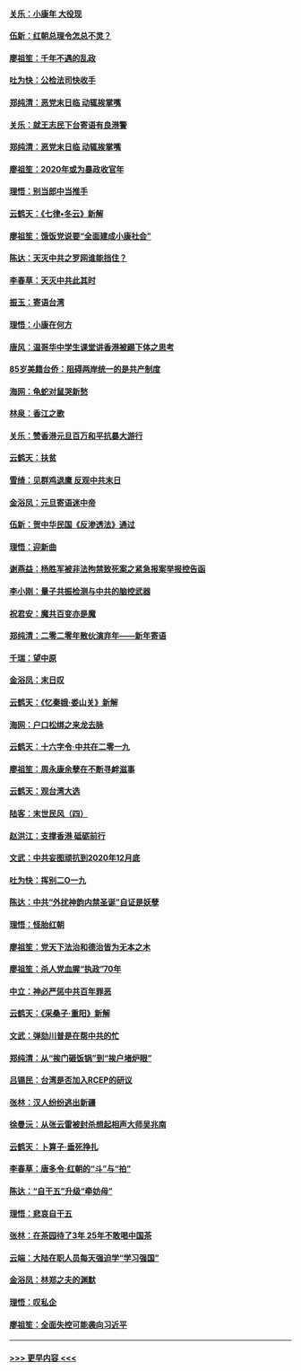#### [关乐：小康年 大役现](../pages/nsc993/n11774213.md?t=01072111) 
#### [伍新：红朝总理令怎总不灵？](../pages/nsc993/n11770813.md?t=01072111) 
#### [廖祖笙：千年不遇的乱政](../pages/nsc993/n11770373.md?t=01072111) 
#### [吐为快：公检法司快收手](../pages/nsc993/n11770359.md?t=01072111) 
#### [郑纯清：恶党末日临 动辄挨掌嘴](../pages/nsc993/n11769912.md?t=01072111) 
#### [关乐：就王志民下台寄语有良港警](../pages/nsc993/n11769903.md?t=01072111) 
#### [郑纯清：恶党末日临 动辄挨掌嘴](../pages/nsc993/n11769356.md?t=01072111) 
#### [廖祖笙：2020年或为暴政收官年](../pages/nsc993/n11768216.md?t=01072111) 
#### [理悟：别当郎中当推手](../pages/nsc993/n11768243.md?t=01072111) 
#### [云鹤天：《七律▪冬云》新解](../pages/nsc993/n11768204.md?t=01072111) 
#### [廖祖笙：饿饭党说要“全面建成小康社会”](../pages/nsc993/n11767482.md?t=01072111) 
#### [陈达：天灭中共之罗网谁能挡住？](../pages/nsc993/n11767465.md?t=01072111) 
#### [李春草：天灭中共此其时](../pages/nsc993/n11767452.md?t=01072111) 
#### [振玉：寄语台湾](../pages/nsc993/n11767432.md?t=01072111) 
#### [理悟：小康在何方](../pages/nsc993/n11767394.md?t=01072111) 
#### [唐风：温哥华中学生课堂讲香港被踢下体之思考](../pages/nsc993/n11766848.md?t=01072111) 
#### [85岁美籍台侨：阻碍两岸统一的是共产制度](../pages/nsc993/n11765043.md?t=01072111) 
#### [海网：龟蛇对鼠哭新愁](../pages/nsc993/n11764895.md?t=01072111) 
#### [林泉：香江之歌](../pages/nsc993/n11764415.md?t=01072111) 
#### [关乐：赞香港元旦百万和平抗暴大游行](../pages/nsc993/n11764382.md?t=01072111) 
#### [云鹤天：扶贫](../pages/nsc993/n11764245.md?t=01072111) 
#### [雪绮：见群鸡退鹰  反观中共末日](../pages/nsc993/n11762112.md?t=01072111) 
#### [金浴凤：元旦寄语迷中帝](../pages/nsc993/n11761788.md?t=01072111) 
#### [伍新：贺中华民国《反渗透法》通过](../pages/nsc993/n11761994.md?t=01072111) 
#### [理悟：迎新曲](../pages/nsc993/n11761152.md?t=01072111) 
#### [谢燕益：杨胜军被非法拘禁致死案之紧急报案举报控告函](../pages/nsc993/n11756134.md?t=01072111) 
#### [李小刚：量子共振检测与中共的脑控武器](../pages/nsc993/n11754518.md?t=01072111) 
#### [祝君安：魔共百变亦是魔](../pages/nsc993/n11754469.md?t=01072111) 
#### [郑纯清：二零二零年散伙演弃年——新年寄语](../pages/nsc993/n11754195.md?t=01072111) 
#### [千瑞：望中原](../pages/nsc993/n11754159.md?t=01072111) 
#### [金浴凤：末日叹](../pages/nsc993/n11752359.md?t=01072111) 
#### [云鹤天：《忆秦娥‧娄山关》新解](../pages/nsc993/n11752348.md?t=01072111) 
#### [海网：户口松绑之来龙去脉](../pages/nsc993/n11752328.md?t=01072111) 
#### [云鹤天：十六字令‧中共在二零一九](../pages/nsc993/n11752305.md?t=01072111) 
#### [廖祖笙：周永康余孽在不断寻衅滋事](../pages/nsc993/n11751013.md?t=01072111) 
#### [云鹤天：观台湾大选](../pages/nsc993/n11751007.md?t=01072111) 
#### [陆客：末世民风（四）](../pages/nsc993/n11749203.md?t=01072111) 
#### [赵洪江：支撑香港 砥砺前行](../pages/nsc993/n11748482.md?t=01072111) 
#### [文武：中共妄图顽抗到2020年12月底](../pages/nsc993/n11748446.md?t=01072111) 
#### [吐为快：挥别二O一九](../pages/nsc993/n11748411.md?t=01072111) 
#### [陈达：中共“外扰神韵内禁圣诞”自证是妖孽](../pages/nsc993/n11748226.md?t=01072111) 
#### [理悟：怪胎红朝](../pages/nsc993/n11748206.md?t=01072111) 
#### [廖祖笙：党天下法治和德治皆为无本之木](../pages/nsc993/n11748135.md?t=01072111) 
#### [廖祖笙：杀人党血腥“执政”70年](../pages/nsc993/n11745144.md?t=01072111) 
#### [中立：神必严惩中共百年罪恶](../pages/nsc993/n11744970.md?t=01072111) 
#### [云鹤天：《采桑子‧重阳》新解](../pages/nsc993/n11744948.md?t=01072111) 
#### [文武：弹劾川普是在帮中共的忙](../pages/nsc993/n11744758.md?t=01072111) 
#### [郑纯清：从“挨门砸饭锅”到“挨户堵炉眼”](../pages/nsc993/n11744745.md?t=01072111) 
#### [吕锡民：台湾是否加入RCEP的研议](../pages/nsc993/n11744701.md?t=01072111) 
#### [张林：汉人纷纷逃出新疆](../pages/nsc993/n11743530.md?t=01072111) 
#### [徐曼沅：从张云雷被封杀想起相声大师吴兆南](../pages/nsc993/n11741816.md?t=01072111) 
#### [云鹤天：卜算子‧垂死挣扎](../pages/nsc993/n11739956.md?t=01072111) 
#### [李春草：唐多令‧红朝的“斗”与“拍”](../pages/nsc993/n11739830.md?t=01072111) 
#### [陈达：“自干五”升级“牵妨母”](../pages/nsc993/n11739724.md?t=01072111) 
#### [理悟：悲哀自干五](../pages/nsc993/n11739547.md?t=01072111) 
#### [张林：在茶园待了3年 25年不敢喝中国茶](../pages/nsc993/n11739240.md?t=01072111) 
#### [云端：大陆在职人员每天强迫学“学习强国”](../pages/nsc993/n11738735.md?t=01072111) 
#### [金浴凤：林郑之夫的渊默](../pages/nsc993/n11737735.md?t=01072111) 
#### [理悟：叹私企](../pages/nsc993/n11737715.md?t=01072111) 
#### [廖祖笙：全面失控可能袭向习近平](../pages/nsc993/n11737704.md?t=01072111) 

----
#### [ >>> 更早内容 <<< ](../indexes/nsc993-earlier.md)
